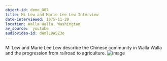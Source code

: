```yaml
---
object-id: demo_007
title: Mi Lew and Marie Lee Lew Interview 
date-interviewed: 1975-11-20
location: Walla Walla, Washington
av_source:  youtube
audiovideo-id: dWmlL9WSZ3o
---
```


Mi Lew and Marie Lee Lew describe the Chinese community in Walla Walla and the progression from railroad to agriculture.
![image](https://user-images.githubusercontent.com/85772373/166004318-5a24d7c5-7c9b-421e-bdee-b162be2c2700.png)
